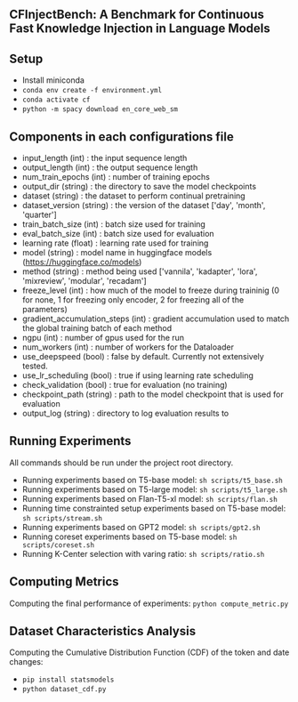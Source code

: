 ##  CFInjectBench: A Benchmark for Continuous Fast Knowledge Injection in Language Models

## Setup
- Install miniconda
- `conda env create -f environment.yml`
- `conda activate cf`
- `python -m spacy download en_core_web_sm`

## Components in each configurations file
- input_length (int) : the input sequence length
- output_length (int) : the output sequence length
- num_train_epochs (int) : number of training epochs 
- output_dir (string) : the directory to save the model checkpoints
- dataset (string) : the dataset to perform continual pretraining
- dataset_version (string) : the version of the dataset ['day', 'month', 'quarter']
- train_batch_size (int) : batch size used for training
- eval_batch_size (int) : batch size used for evaluation
- learning rate (float) : learning rate used for training
- model (string) : model name in huggingface models (https://huggingface.co/models)
- method (string) : method being used ['vannila', 'kadapter', 'lora', 'mixreview', 'modular', 'recadam']
- freeze_level (int) : how much of the model to freeze during traininig (0 for none, 1 for freezing only encoder, 2 for freezing all of the parameters)
- gradient_accumulation_steps (int) : gradient accumulation used to match the global training batch of each method
- ngpu (int) : number of gpus used for the run
- num_workers (int) : number of workers for the Dataloader
- use_deepspeed (bool) : false by default. Currently not extensively tested.
- use_lr_scheduling (bool) : true if using learning rate scheduling
- check_validation (bool) : true for evaluation (no training)
- checkpoint_path (string) : path to the model checkpoint that is used for evaluation
- output_log (string) : directory to log evaluation results to

## Running Experiments
All commands should be run under the project root directory. 
- Running experiments based on T5-base model: `sh scripts/t5_base.sh`
- Running experiments based on T5-large model: `sh scripts/t5_large.sh`
- Running experiments based on Flan-T5-xl model: `sh scripts/flan.sh`
- Running time constrainted setup experiments based on T5-base model: `sh scripts/stream.sh`
- Running experiments based on GPT2 model: `sh scripts/gpt2.sh`
- Running coreset experiments based on T5-base model: `sh scripts/coreset.sh`
- Running K-Center selection with varing ratio: `sh scripts/ratio.sh`

## Computing Metrics
Computing the final performance of experiments: `python compute_metric.py`

## Dataset Characteristics Analysis
Computing the Cumulative Distribution Function (CDF) of the token and date changes:
- `pip install statsmodels`
- `python dataset_cdf.py`
